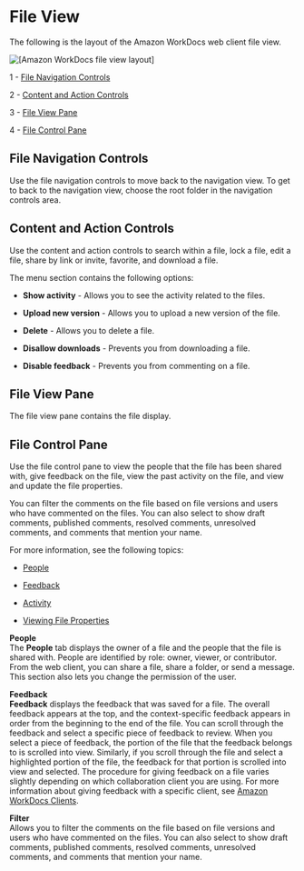 # File View<a name="web_client_document_view"></a>

The following is the layout of the Amazon WorkDocs web client file view\.

![\[Amazon WorkDocs file view layout\]](http://docs.aws.amazon.com/workdocs/latest/userguide/images/web_file_view.PNG)

1 \- [File Navigation Controls](#web_file_nav_controls)

2 \- [Content and Action Controls](#web_file_content_controls)

3 \- [File View Pane](#web_file_view_pane)

4 \- [File Control Pane](#web_file_control_pane)

## File Navigation Controls<a name="web_file_nav_controls"></a>

Use the file navigation controls to move back to the navigation view\. To get to back to the navigation view, choose the root folder in the navigation controls area\. 

## Content and Action Controls<a name="web_file_content_controls"></a>

Use the content and action controls to search within a file, lock a file, edit a file, share by link or invite, favorite, and download a file\.

The menu section contains the following options:

+ **Show activity** \- Allows you to see the activity related to the files\.

+ **Upload new version** \- Allows you to upload a new version of the file\.

+ **Delete** \- Allows you to delete a file\.

+ **Disallow downloads** \- Prevents you from downloading a file\.

+ **Disable feedback** \- Prevents you from commenting on a file\.

## File View Pane<a name="web_file_view_pane"></a>

The file view pane contains the file display\.

## File Control Pane<a name="web_file_control_pane"></a>

Use the file control pane to view the people that the file has been shared with, give feedback on the file, view the past activity on the file, and view and update the file properties\.

You can filter the comments on the file based on file versions and users who have commented on the files\. You can also select to show draft comments, published comments, resolved comments, unresolved comments, and comments that mention your name\.

For more information, see the following topics:

+ [People](client_help.md#client_people)

+ [Feedback](client_help.md#client_feedback)

+ [Activity](client_help.md#client_activity)

+ [Viewing File Properties](file_props.md)

**People**  
The **People** tab displays the owner of a file and the people that the file is shared with\. People are identified by role: owner, viewer, or contributor\. From the web client, you can share a file, share a folder, or send a message\. This section also lets you change the permission of the user\.

**Feedback**  
**Feedback** displays the feedback that was saved for a file\. The overall feedback appears at the top, and the context\-specific feedback appears in order from the beginning to the end of the file\. You can scroll through the feedback and select a specific piece of feedback to review\. When you select a piece of feedback, the portion of the file that the feedback belongs to is scrolled into view\. Similarly, if you scroll through the file and select a highlighted portion of the file, the feedback for that portion is scrolled into view and selected\. The procedure for giving feedback on a file varies slightly depending on which collaboration client you are using\. For more information about giving feedback with a specific client, see [Amazon WorkDocs Clients](client_help.md)\.

**Filter**  
Allows you to filter the comments on the file based on file versions and users who have commented on the files\. You can also select to show draft comments, published comments, resolved comments, unresolved comments, and comments that mention your name\.
